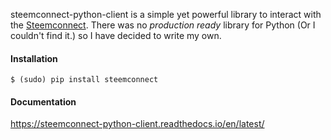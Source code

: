steemconnect-python-client is a simple yet powerful library to interact with the [Steemconnect](https://steemconnect.com). There was no *production ready* library for Python (Or I couldn't find it.) so I have decided to write my own.

#### Installation

```
$ (sudo) pip install steemconnect
```

#### Documentation

https://steemconnect-python-client.readthedocs.io/en/latest/
